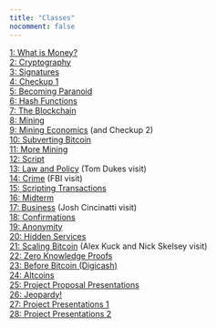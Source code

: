 ```yaml
---
title: "Classes"
nocomment: false
---
```


[1: What is Money?](/classes/class1/)  
[2: Cryptography](/classes/class2/)  
[3: Signatures](/classes/class3/)  
[4: Checkup 1](/classes/class4/)  
[5: Becoming Paranoid](/classes/class5/)  
[6: Hash Functions](/classes/class6/)  
[7: The Blockchain](/classes/class7/)  
[8: Mining](/classes/class8)  
[9: Mining Economics](/classes/class9) (and Checkup 2)  
[10: Subverting Bitcoin](/classes/class10)  
[11: More Mining](/classes/class11)  
[12: Script](/classes/class12)  
[13: Law and Policy](/classes/class13) (Tom Dukes visit)  
[14: Crime](/classes/class14) (FBI visit)  
[15: Scripting Transactions](/classes/class15)  
[16: Midterm](/classes/class16)  
[17: Business](/classes/class17) (Josh Cincinatti visit)  
[18: Confirmations](/classes/class18)  
[19: Anonymity](/classes/class19)  
[20: Hidden Services](/classes/class20)  
[21: Scaling Bitcoin](/classes/class21) (Alex Kuck and Nick Skelsey visit)  
[22: Zero Knowledge Proofs](/classes/class22)  
[23: Before Bitcoin (Digicash)](/classes/class23)  
[24: Altcoins](/classes/class24)  
[25: Project Proposal Presentations](/classes/class25)  
[26: Jeopardy!](/classes/class26)  
[27: Project Presentations 1](/classes/class27)  
[28: Project Presentations 2](/classes/class28)  
